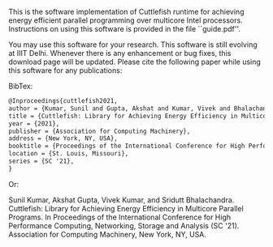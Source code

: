 This is the software implementation of Cuttlefish runtime for achieving energy efficient parallel programming over multicore Intel processors. Instructions on using this software is provided in the file ``guide.pdf''.

You may use this software for your research. This software is still evolving at IIIT Delhi. Whenever there is any enhancement or bug fixes, this download page will be updated. Please cite the following paper while using this software for any publications:

BibTex:

```latex
@Inproceedings{cuttlefish2021,
author = {Kumar, Sunil and Gupta, Akshat and Kumar, Vivek and Bhalachandra, Sridutt},
title = {Cuttlefish: Library for Achieving Energy Efficiency in Multicore Parallel Programs},
year = {2021},
publisher = {Association for Computing Machinery},
address = {New York, NY, USA},
booktitle = {Proceedings of the International Conference for High Performance Computing, Networking, Storage and Analysis},
location = {St. Louis, Missouri},
series = {SC '21},
}
```

Or:

Sunil Kumar, Akshat Gupta, Vivek Kumar, and Sridutt Bhalachandra. Cuttlefish: Library for Achieving Energy Efficiency in Multicore Parallel Programs. In Proceedings of the International Conference for High Performance Computing, Networking, Storage and Analysis (SC '21). Association for Computing Machinery, New York, NY, USA.
